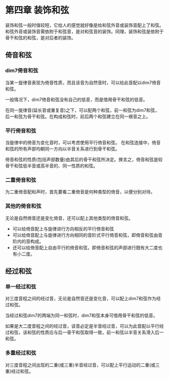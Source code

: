 # 第四章 装饰和弦

装饰和弦一般时值较短，它给人的感觉就好像是给和弦外音或装饰音配上了和弦。
和弦外音或装饰音需依附于和弦音，是对和弦音的装饰。同理，装饰和弦是依附于骨干和弦的和弦，是对后者的装饰。

## 倚音和弦

### dim7倚音和弦

当某一旋律音表现为倚音性质，而且该音为自然音时，可以给此音配以dim7倚音和弦。

一般情况下，dim7倚音和弦没有自己的低音，而是借用骨干和弦的低音。

在同一旋律音(延长音或重复音)之下，可以配两个和弦，前一和弦为dim7和弦，后一和弦为骨干和弦。在构成和弦时，前后两个和弦建立在同一根音之上。

### 平行倚音和弦

当旋律中的倚音为变化音时，可以考虑使用平行倚音和弦。
在和弦连接中，倚音和弦的所有声部均朝同一方向以半音关系进行到骨干和弦。

倚音和弦的性质(包括声部数量)由其后的骨干和弦所决定。换言之，倚音和弦是较骨干和弦低半音或高半音的、同一性质的和弦。

### 二重倚音和弦

为二重倚音配和声时，首先要看二重倚音是何种类型的倚音，以便分别对待。

### 其他的倚音和弦

无论是自然倚音还是变化倚音，还可以配上其他类型的倚音和弦。

- 可以给倚音配上与旋律进行方向相反的平行倚音和弦
- 可以给倚音配上与旋律进行方向相同的音阶式平行倚音和弦，即倚音和弦由音阶内的音构成。
- 还可以给倚音配上自由平行的倚音和弦，即倚音和弦的声部进行既有大二度也有小二度。

## 经过和弦

### 单一经过和弦

对三度音程之间的经过音，无论是自然音还是变化音，可以配上dim7和弦作为经过和弦。

当经过和弦dim7的两端为同一和弦时，dim7和弦本身可借用骨干和弦的低音。

如果是大二度音程之间的经过音，该音必定是半音经过音，可以为此音配以平行经过和弦，该和弦的性质应与后一骨干和弦取得一致，前一和弦以半音关系滑入后一和弦。

### 多重经过和弦

对三度音程之间出现的二重(或三重)半音经过音，可以配上平行运动的二重(或三重)经过和弦。